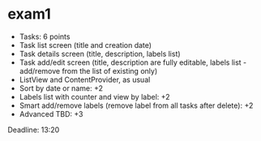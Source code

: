 exam1
=====

 - Tasks: 6 points
- Task list screen (title and creation date)
- Task details screen (title, description, labels list)
- Task add/edit screen (title, description are fully editable, labels list - add/remove from the list of existing only)
- ListView and ContentProvider, as usual
 - Sort by date or name: +2
 - Labels list with counter and view by label: +2
 - Smart add/remove labels (remove label from all tasks after delete): +2
 - Advanced TBD: +3

Deadline: 13:20
